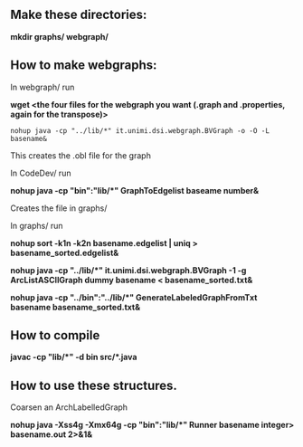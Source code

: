 Make these directories:
-------------------------

**mkdir graphs/ webgraph/**

How to make webgraphs:
----------------------
In webgraph/ run

**wget <the four files for the webgraph you want (.graph and .properties, again for the transpose)>**

`nohup java -cp "../lib/*" it.unimi.dsi.webgraph.BVGraph -o -O -L basename&`

This creates the .obl file for the graph

In CodeDev/ run

**nohup java -cp "bin":"lib/*" GraphToEdgelist baseame number&**

Creates the file in graphs/ 

In graphs/ run

**nohup sort -k1n -k2n basename.edgelist | uniq > basename_sorted.edgelist&**

**nohup java -cp "../lib/\*" it.unimi.dsi.webgraph.BVGraph -1 -g ArcListASCIIGraph dummy basename < basename_sorted.txt&**

**nohup java -cp "../bin":"../lib/\*" GenerateLabeledGraphFromTxt basename basename_sorted.txt&**

How to compile
--

**javac -cp "lib/\*" -d bin src/\*.java**


How to use these structures.
----------------------------------------

Coarsen an ArchLabelledGraph

**nohup java -Xss4g -Xmx64g -cp "bin":"lib/\*" Runner basename integer> basename.out 2>&1&**

##
